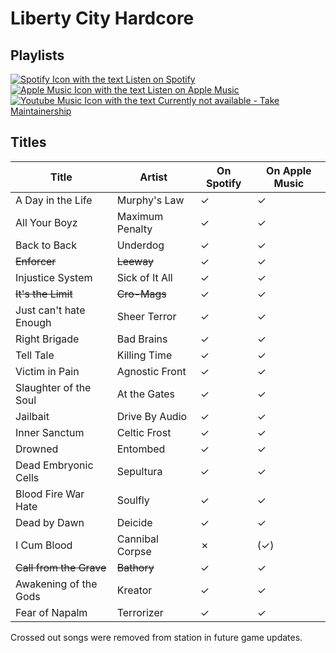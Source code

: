# Liberty City Hardcore

## Playlists

[![Spotify Icon with the text Listen on Spotify](https://img.shields.io/badge/listen_on-spotify-1ed760?style=for-the-badge&logo=spotify&logoColor=1ed760 "Listen on Spotify")](https://open.spotify.com/playlist/2BlZAh5BnIqbfCiNwPSUNo)  
[![Apple Music Icon with the text Listen on Apple Music](https://img.shields.io/badge/listen_on-apple_music-fa243c?style=for-the-badge&logo=applemusic&logoColor=fa243c "Listen on Apple Music")](https://itunes.apple.com/de/playlist/pl.db3f2bab8b3b47d0ae61a43764fbec2c)  
[![Youtube Music Icon with the text Currently not available - Take Maintainership](https://img.shields.io/badge/Youtube_Music_--_Currently_not_available-Take_Maintainership-inactive?style=for-the-badge&logo=youtubemusic&logoColor=fffff&labelColor=222222 "Youtube Music - Currently not available - Take Maintainership")](https://github.com/MarauderXtreme/video-game-radiostation-playlists/fork)

## Titles

| Title                   | Artist          | On Spotify | On Apple Music |
| ----------------------- | --------------- | ---------- | -------------- |
| A Day in the Life       | Murphy's Law    | ✓          | ✓              |
| All Your Boyz           | Maximum Penalty | ✓          | ✓              |
| Back to Back            | Underdog        | ✓          | ✓              |
| ~~Enforcer~~            | ~~Leeway~~      | ✓          | ✓              |
| Injustice System        | Sick of It All  | ✓          | ✓              |
| ~~It's the Limit~~      | ~~Cro-Mags~~    | ✓          | ✓              |
| Just can't hate Enough  | Sheer Terror    | ✓          | ✓              |
| Right Brigade           | Bad Brains      | ✓          | ✓              |
| Tell Tale               | Killing Time    | ✓          | ✓              |
| Victim in Pain          | Agnostic Front  | ✓          | ✓              |
| Slaughter of the Soul   | At the Gates    | ✓          | ✓              |
| Jailbait                | Drive By Audio  | ✓          | ✓              |
| Inner Sanctum           | Celtic Frost    | ✓          | ✓              |
| Drowned                 | Entombed        | ✓          | ✓              |
| Dead Embryonic Cells    | Sepultura       | ✓          | ✓              |
| Blood Fire War Hate     | Soulfly         | ✓          | ✓              |
| Dead by Dawn            | Deicide         | ✓          | ✓              |
| I Cum Blood             | Cannibal Corpse | ✗          | (✓)            |
| ~~Call from the Grave~~ | ~~Bathory~~     | ✓          | ✓              |
| Awakening of the Gods   | Kreator         | ✓          | ✓              |
| Fear of Napalm          | Terrorizer      | ✓          | ✓              |

Crossed out songs were removed from station in future game updates.
